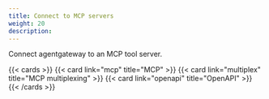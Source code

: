 ```yaml
---
title: Connect to MCP servers
weight: 20
description:
---
```


Connect agentgateway to an MCP tool server. 

{{< cards >}}
  {{< card link="mcp" title="MCP" >}}
  {{< card link="multiplex" title="MCP multiplexing" >}}
  {{< card link="openapi" title="OpenAPI" >}}
{{< /cards >}}